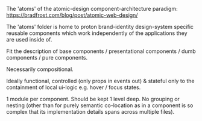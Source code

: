 The 'atoms' of the atomic-design component-architecture paradigm: https://bradfrost.com/blog/post/atomic-web-design/

The 'atoms' folder is home to proton brand-identity design-system specific reusable components which work independently of the applications they are used inside of.

Fit the description of base components / presentational components / dumb components / pure components.

Necessarily compositional.

Ideally functional, controlled (only props in events out) & stateful only to the containment of local ui-logic e.g. hover / focus states.

1 module per component. Should be kept 1 level deep. No grouping or nesting (other than for purely semantic co-location as in a component is so complex that its implementation details spans across multiple files).
